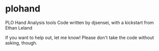 plohand
=======

PLO Hand Analysis tools
Code written by djsensei, with a kickstart from Ethan Leland

If you want to help out, let me know! Please don't take the code without asking, though. 
